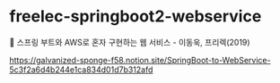 # freelec-springboot2-webservice
📖 스프링 부트와 AWS로 혼자 구현하는 웹 서비스 - 이동욱, 프리렉(2019)

https://galvanized-sponge-f58.notion.site/SpringBoot-to-WebService-5c3f2a6d4b244e1ca834d01d7b312afd
